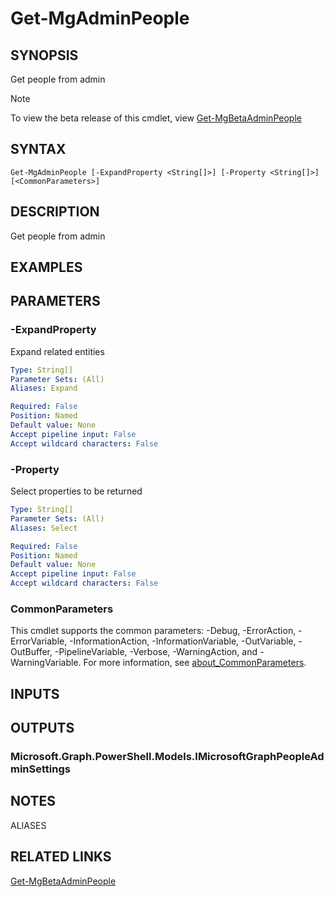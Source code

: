 ﻿---
external help file: Microsoft.Graph.Identity.DirectoryManagement-help.xml
Module Name: Microsoft.Graph.Identity.DirectoryManagement
online version: https://learn.microsoft.com/powershell/module/microsoft.graph.identity.directorymanagement/get-mgadminpeople
schema: 2.0.0
---

# Get-MgAdminPeople

## SYNOPSIS
Get people from admin

> [!NOTE]
> To view the beta release of this cmdlet, view [Get-MgBetaAdminPeople](/powershell/module/Microsoft.Graph.Beta.Identity.DirectoryManagement/Get-MgBetaAdminPeople?view=graph-powershell-beta)

## SYNTAX

```
Get-MgAdminPeople [-ExpandProperty <String[]>] [-Property <String[]>] [<CommonParameters>]
```

## DESCRIPTION
Get people from admin

## EXAMPLES

## PARAMETERS

### -ExpandProperty
Expand related entities

```yaml
Type: String[]
Parameter Sets: (All)
Aliases: Expand

Required: False
Position: Named
Default value: None
Accept pipeline input: False
Accept wildcard characters: False
```

### -Property
Select properties to be returned

```yaml
Type: String[]
Parameter Sets: (All)
Aliases: Select

Required: False
Position: Named
Default value: None
Accept pipeline input: False
Accept wildcard characters: False
```

### CommonParameters
This cmdlet supports the common parameters: -Debug, -ErrorAction, -ErrorVariable, -InformationAction, -InformationVariable, -OutVariable, -OutBuffer, -PipelineVariable, -Verbose, -WarningAction, and -WarningVariable. For more information, see [about_CommonParameters](http://go.microsoft.com/fwlink/?LinkID=113216).

## INPUTS

## OUTPUTS

### Microsoft.Graph.PowerShell.Models.IMicrosoftGraphPeopleAdminSettings
## NOTES

ALIASES

## RELATED LINKS

[Get-MgBetaAdminPeople](/powershell/module/Microsoft.Graph.Beta.Identity.DirectoryManagement/Get-MgBetaAdminPeople?view=graph-powershell-beta)

